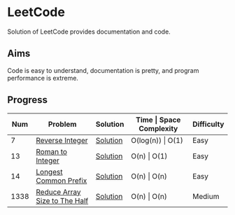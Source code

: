 # LeetCode

Solution of LeetCode provides documentation and code.

## Aims

Code is easy to understand, documentation is pretty, and program performance is extreme.

## Progress

| Num  | Problem                                                                                       | Solution                                                | Time \| Space Complexity | Difficulty |
| ---- | --------------------------------------------------------------------------------------------- | ------------------------------------------------------- | ------------------------ | ---------- |
| 7    | [Reverse Integer](https://leetcode.com/problems/reverse-integer/)                             | [Solution](./src/solutions/ReverseInteger.md)           | O(log(n)) \| O(1)        | Easy       |
| 13   | [Roman to Integer](https://leetcode.com/problems/roman-to-integer/)                           | [Solution](./src/solutions/RomanToInteger.md)           | O(n) \| O(1)             | Easy       |
| 14   | [Longest Common Prefix](https://leetcode.com/problems/longest-common-prefix/)                 | [Solution](./src/solutions/LongestCommonPrefix.md)      | O(n) \| O(n)             | Easy       |
| 1338 | [Reduce Array Size to The Half](https://leetcode.com/problems/reduce-array-size-to-the-half/) | [Solution](./src/solutions/ReduceArraySizeToTheHalf.md) | O(n) \| O(n)             | Medium     |
